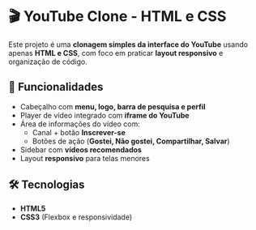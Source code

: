 # 🎬 YouTube Clone - HTML e CSS

Este projeto é uma **clonagem simples da interface do YouTube** usando apenas **HTML e CSS**, com foco em praticar **layout responsivo** e organização de código.


## 🚀 Funcionalidades
- Cabeçalho com **menu, logo, barra de pesquisa e perfil**  
- Player de vídeo integrado com **iframe do YouTube**  
- Área de informações do vídeo com:  
  - Canal + botão **Inscrever-se**  
  - Botões de ação (**Gostei, Não gostei, Compartilhar, Salvar**)  
- Sidebar com **vídeos recomendados**  
- Layout **responsivo** para telas menores  



## 🛠️ Tecnologias
- **HTML5**
- **CSS3** (Flexbox e responsividade)




